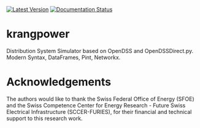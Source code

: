 [![Latest Version](https://img.shields.io/pypi/v/krangpower.svg)](https://pypi.python.org/pypi/krangpower/)
[![Documentation Status](https://readthedocs.org/projects/krangpower/badge/?version=latest)](https://krangpower.readthedocs.io/en/latest/?badge=latest)

# krangpower
Distribution System Simulator based on OpenDSS and OpenDSSDirect.py. Modern Syntax, DataFrames, Pint, Networkx.

# Acknowledgements
The authors would like to thank the Swiss Federal Office of Energy (SFOE) and the Swiss Competence Center for Energy Research - Future Swiss Electrical Infrastructure (SCCER-FURIES), for their financial and technical support to this research work.
